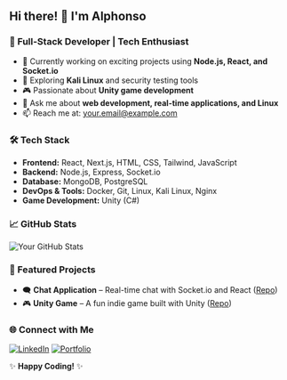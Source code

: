 <!--
**alphonso-ux/alphonso-ux** is a ✨ _special_ ✨ repository because its `README.md` (this file) appears on your GitHub profile.

Here are some ideas to get you started:

- 🔭 I’m currently working on ...
- 🌱 I’m currently learning ...
- 👯 I’m looking to collaborate on ...
- 🤔 I’m looking for help with ...
- 💬 Ask me about ...
- 📫 How to reach me: ...
- 😄 Pronouns: ...
- ⚡ Fun fact: ...
-->

## Hi there! 👋 I'm Alphonso 

### 🚀 Full-Stack Developer | Tech Enthusiast

- 🔭 Currently working on exciting projects using **Node.js, React, and Socket.io**
- 🌱 Exploring **Kali Linux** and security testing tools
- 🎮 Passionate about **Unity game development**
- 💬 Ask me about **web development, real-time applications, and Linux**
- 📫 Reach me at: [your.email@example.com](mailto:your.email@example.com)

### 🛠️ Tech Stack

- **Frontend:** React, Next.js, HTML, CSS, Tailwind, JavaScript
- **Backend:** Node.js, Express, Socket.io
- **Database:** MongoDB, PostgreSQL
- **DevOps & Tools:** Docker, Git, Linux, Kali Linux, Nginx
- **Game Development:** Unity (C#)

### 📈 GitHub Stats

![Your GitHub Stats](https://github-readme-stats.vercel.app/api?username=your-github-username&show_icons=true&theme=radical)

### 📌 Featured Projects

- 🗨️ **Chat Application** – Real-time chat with Socket.io and React ([Repo](https://github.com/your-github-username/chat-app))
- 🎮 **Unity Game** – A fun indie game built with Unity ([Repo](https://github.com/your-github-username/unity-game))

### 🌐 Connect with Me

[![LinkedIn](https://img.shields.io/badge/LinkedIn-Profile-blue?style=flat&logo=linkedin)](https://www.linkedin.com/in/your-linkedin)
[![Portfolio](https://img.shields.io/badge/Portfolio-Website-green?style=flat&logo=web)](https://your-portfolio.com)

✨ **Happy Coding!** ✨

